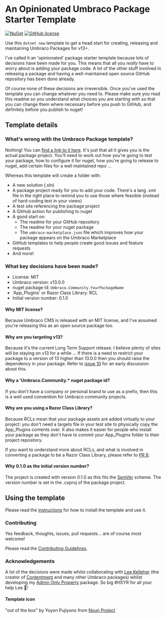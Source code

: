 # An Opinionated Umbraco Package Starter Template

[![NuGet](https://img.shields.io/nuget/vpre/Umbraco.Community.Templates.PackageStarter?color=0273B3)](https://www.nuget.org/packages/Umbraco.Community.Templates.PackageStarter)
[![GitHub license](https://img.shields.io/github/license/LottePitcher/opinionated-package-starter?color=8AB803)](../LICENSE)

Use this `dotnet new` template to get a head start for creating, releasing and maintaining Umbraco Packages for v13+.

I've called it an 'opinionated' package starter template because lots of decisions have been made for you. This means that all you *really* have to worry about is adding your package code. A lot of the other stuff involved in releasing a package and having a well-maintained open source GitHub repository has been done already.

Of course none of these decisions are irreversible. Once you've used the template you can change whatever you need to. Please make sure you read this readme so you understand what choices you are starting with so that you can change them where necessary before you push to GitHub, and definitely before you publish to nuget!

## Template details

### What's wrong with the Umbraco Package template?

Nothing! You can [find a link to it here](https://docs.umbraco.com/umbraco-cms/extending/packages/creating-a-package#generate-an-empty-package-using-a-template). It's just that all it gives you is the actual package project. You'll need to work out how you're going to test your package, how to configure it for nuget, how you're going to release to nuget, add certain files for a well maintained repo ...

Whereas this template will create a folder with:

- A new solution (.sln)
- A package project ready for you to add your code. There's a lang .xml file in the right place to remind you to use those where feasible (instead of hard-coding text in your views)
- A test site referencing the package project
- A GitHub action for publishing to nuget
- A good start on:
   - The readme for your GitHub repository
   - The readme for your nuget package
   - The `umbraco-marketplace.json` file which improves how your package appears on the Umbraco Marketplace
- GitHub templates to help people create good issues and feature requests
- And more!

### What key decisions have been made?

- License: MIT
- Umbraco version: v13.0.0
- nuget package Id: `Umbraco.Community.YourPackageName`
- 'App_Plugins' or Razor Class Library: RCL
- Initial version number: 0.1.0

#### Why MIT license?

Because Umbraco CMS is released with an MIT license, and I've assumed you're releasing this as an open source package too.

#### Why are you targeting v13?

Because it's the current Long Term Support release. I believe plenty of sites will be staying on v13 for a while ... If there is a need to restrict your package to a version of 13 higher than 13.0.0 then you should raise the dependency in your package. Refer to [issue 10](https://github.com/LottePitcher/opinionated-package-starter/issues/10) for an early discussion about this.

#### Why a 'Umbraco.Community.* nuget package id?

If you don't have a company or personal brand to use as a prefix, then this is a well used convention for Umbraco community projects.

#### Why are you using a Razor Class Library?

Because RCLs mean that your package assets are added virtually to your project: you don't need a targets file in your test site to physically copy the App_Plugins contents over. It also makes it easier for people who install your package as they don't have to commit your App_Plugins folder to their project repository.

If you want to understand more about RCLs, and what is involved in converting a package to be a Razor Class Library, please refer to [PR 8](https://github.com/LottePitcher/opinionated-package-starter/pull/8).

#### Why 0.1.0 as the initial version number?

The project is created with version 0.1.0 as this fits the [SemVer](https://semver.org/) scheme. The version number is set in the .csproj of the package project.

## Using the template

Please read the [instructions](UsingTheTemplate.md) for how to install the template and use it.

### Contributing

Yes feedback, thoughts, issues, pull requests... are of course most welcome! 

Please read the [Contributing Guidelines](CONTRIBUTING.md).

### Acknowledgements

A lot of the decisions were made whilst collaborating with [Lee Kelleher](https://github.com/LeeKelleher) (the creator of [Contentment](https://github.com/leekelleher/umbraco-contentment) and many other Umbraco packages) whilst developing my [Admin Only Property](https://github.com/LottePitcher/umbraco-admin-only-property) package. So big #H5YR for all your help Lee 🙏!

#### Template icon

"out of the box" by Yoyon Pujiyono from <a href="https://thenounproject.com/browse/icons/term/out-of-the-box/" target="_blank" title="out of the box Icons">Noun Project</a>